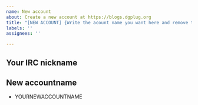 ```yaml
---
name: New account
about: Create a new account at https://blogs.dgplug.org
title: "[NEW ACCOUNT] {Write the acount name you want here and remove the flower braces}"
labels: ''
assignees: ''

---
```


## Your IRC nickname

## New accountname

- YOURNEWACCOUNTNAME

